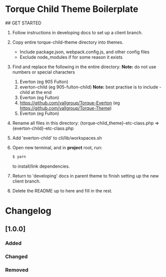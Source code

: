 # Torque Child Theme Boilerplate

## GET STARTED

1. Follow instructions in developing docs to set up a client branch.

2. Copy entire torque-child-theme directory into themes.

   - Include package.json, webpack.config.js, and other config files
   - Exclude node_modules if for some reason it exists

3. Find and replace the following in the entire directory: **Note:** do not use numbers or special characters

   1. Everton (eg 905 Fulton)
   2. everton-child (eg 905-fulton-child) **Note:** best practise is to include -child at the end
   3. Everton (eg Fulton)
   4. https://github.com/vallgroup/Torque-Everton (eg https://github.com/vallgroup/Torque-Theme)
   5. Everton (eg Fulton)

4. Rename all files in this directory: {torque-child_theme}-etc-class.php => {everton-child}-etc-class.php

5. Add 'everton-child' to cli/lib/workspaces.sh

6. Open new terminal, and in **project** root, run:

   ```sh
   $ yarn
   ```

   to install/link dependencies.

7. Return to 'developing' docs in parent theme to finish setting up the new client branch.

8. Delete the README up to here and fill in the rest.

# Changelog

## [1.0.0]

### Added

### Changed

### Removed
